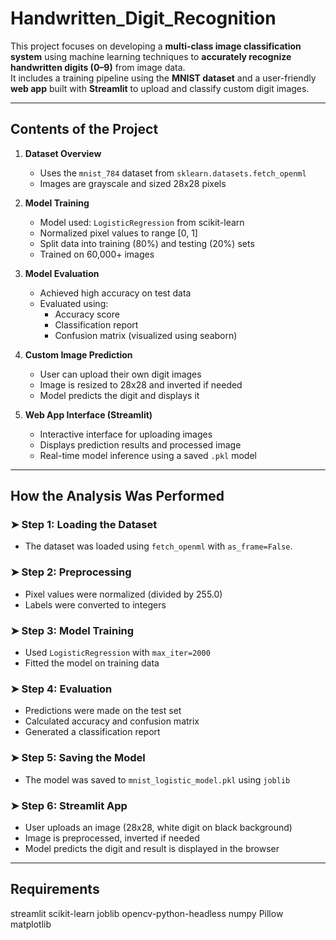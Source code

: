 # Handwritten_Digit_Recognition

This project focuses on developing a **multi-class image classification system** using machine learning techniques to **accurately recognize handwritten digits (0–9)** from image data.  
It includes a training pipeline using the **MNIST dataset** and a user-friendly **web app** built with **Streamlit** to upload and classify custom digit images.

---

## Contents of the Project

1. **Dataset Overview**
   - Uses the `mnist_784` dataset from `sklearn.datasets.fetch_openml`
   - Images are grayscale and sized 28x28 pixels

2. **Model Training**
   - Model used: `LogisticRegression` from scikit-learn
   - Normalized pixel values to range [0, 1]
   - Split data into training (80%) and testing (20%) sets
   - Trained on 60,000+ images

3. **Model Evaluation**
   - Achieved high accuracy on test data
   - Evaluated using:
     - Accuracy score
     - Classification report
     - Confusion matrix (visualized using seaborn)

4. **Custom Image Prediction**
   - User can upload their own digit images
   - Image is resized to 28x28 and inverted if needed
   - Model predicts the digit and displays it

5. **Web App Interface (Streamlit)**
   - Interactive interface for uploading images
   - Displays prediction results and processed image
   - Real-time model inference using a saved `.pkl` model

---

##  How the Analysis Was Performed

### ➤ Step 1: Loading the Dataset  
- The dataset was loaded using `fetch_openml` with `as_frame=False`.

### ➤ Step 2: Preprocessing  
- Pixel values were normalized (divided by 255.0)  
- Labels were converted to integers

### ➤ Step 3: Model Training  
- Used `LogisticRegression` with `max_iter=2000`  
- Fitted the model on training data

### ➤ Step 4: Evaluation  
- Predictions were made on the test set  
- Calculated accuracy and confusion matrix  
- Generated a classification report

### ➤ Step 5: Saving the Model  
- The model was saved to `mnist_logistic_model.pkl` using `joblib`

### ➤ Step 6: Streamlit App  
- User uploads an image (28x28, white digit on black background)  
- Image is preprocessed, inverted if needed  
- Model predicts the digit and result is displayed in the browser

---

## Requirements
streamlit
scikit-learn
joblib
opencv-python-headless
numpy
Pillow
matplotlib
